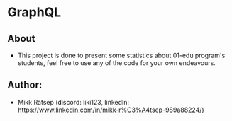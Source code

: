 # GraphQL
## About
* This project is done to present some statistics about 01-edu program's students, feel free to use any of the code for your own endeavours.
## Author:
* Mikk Rätsep (discord: liki123, linkedIn: https://www.linkedin.com/in/mikk-r%C3%A4tsep-989a88224/)